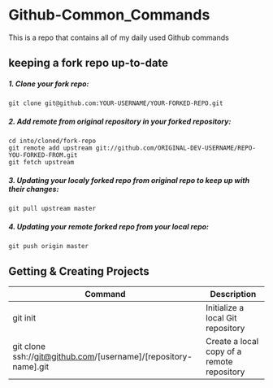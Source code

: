 # Github-Common_Commands
This is a repo that contains all of my daily used Github commands

## keeping a fork repo up-to-date
##### 1. Clone your fork repo:

    git clone git@github.com:YOUR-USERNAME/YOUR-FORKED-REPO.git

##### 2. Add remote from original repository in your forked repository: 

    cd into/cloned/fork-repo
    git remote add upstream git://github.com/ORIGINAL-DEV-USERNAME/REPO-YOU-FORKED-FROM.git
    git fetch upstream

##### 3. Updating your localy forked repo from original repo to keep up with their changes:

    git pull upstream master

##### 4. Updating your remote forked repo from your local repo:
  
    git push origin master
 
## Getting & Creating Projects

| Command | Description |
| ------- | ----------- |
| git init | Initialize a local Git repository |
| git clone ssh://git@github.com/[username]/[repository-name].git | Create a local copy of a remote repository |
